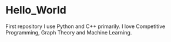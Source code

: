 # Hello_World
First repository
I use Python and C++ primarily. I love Competitive Programming, Graph Theory and Machine Learning.
